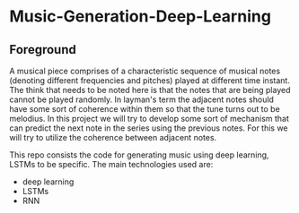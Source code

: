 # Music-Generation-Deep-Learning

## **Foreground**

A musical piece comprises of a characteristic sequence of musical notes (denoting different frequencies and pitches) played at different time instant. The think that needs to be noted here is that the notes that are being played cannot be played randomly. In layman's term the adjacent notes should have some sort of coherence within them so that the tune turns out to be melodius. In this project we will try to develop some sort of mechanism that can predict the next note in the series using the previous notes. For this we will try to utilize the coherence between adjacent notes. 

This repo consists the code for generating music using deep learning, LSTMs to be specific. The main technologies used are:
* deep learning
* LSTMs
* RNN